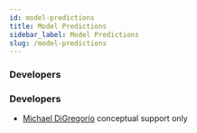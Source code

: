 ```yaml
---
id: model-predictions
title: Model Predictions
sidebar_label: Model Predictions
slug: /model-predictions
---
```

### Developers
### Developers
- [Michael DiGregorio](https://www.linkedin.com/in/michael-jonathan-digregorio/) conceptual support only
